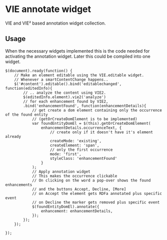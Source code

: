 VIE annotate widget
===================

VIE and VIE² based annotation widget collection.

Usage
-----

When the necessary widgets implemented this is the code needed for activating the 
annotation widget. Later this could be compiled into one widget.

    $(document).ready(function() {
        // Make an element editable using the VIE.editable widget. 
        // Whenever a smartContentChange happens..
        $('#content').editable().bind('editablechanged', function(editedInfo){
            // .. analyze the content using VIE2.
            $(editedInfo.element).vie2('analyze')
            // for each enhancement found by VIE2, 
            .bind('enhancementFound', function(enhancementDetails){
                // get create a dom element containing only the occurrence of the found entity
                // (getOrCreateDomElement is to be implemented)
                var foundEntityDomEl = $(this).getOrCreateDomElement( 
                    enhancementDetails.occurrenceText, {
                        // create only if it doesn't have it's element already
                        createMode: 'existing', 
                        createElement: 'span', 
                        // only the first occurrence
                        mode: 'first', 
                        styleClass: 'enhancementFound'
                    }
                );
                // Apply annotation widget
                // This makes the occurrence clickable
                // On clicking on the word a pop-over shows the found enhancements
                // and the buttons Accept, Decline, [More]
                // on Accept the element gets RDFa annotated plus specific event
                // on Decline the marker gets removed plus specific event
                $(foundEntityDomEl).annotate({
                    enhancement: enhancementDetails,
                });
            });
        });
        
    });


